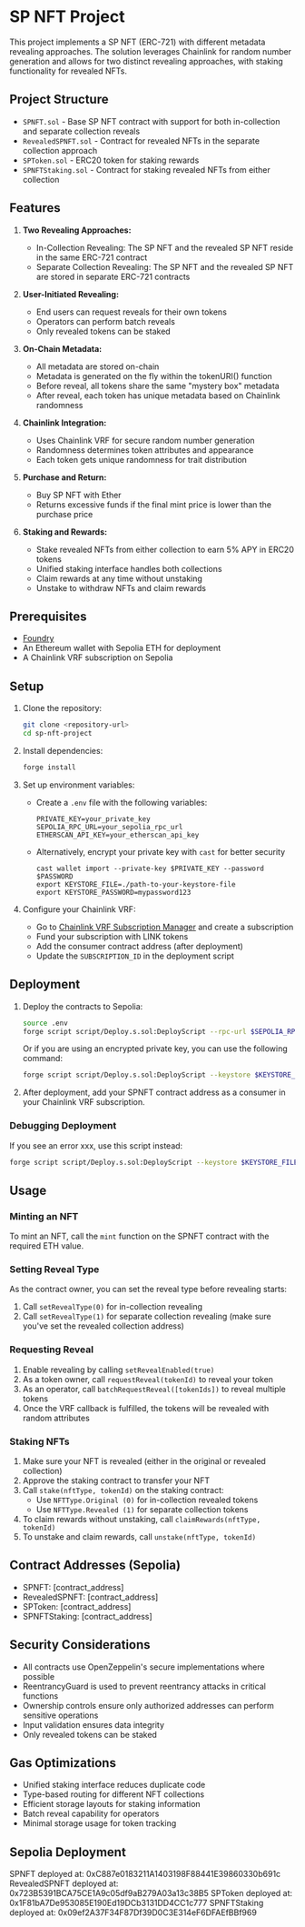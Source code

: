 # SP NFT Project

This project implements a SP NFT (ERC-721) with different metadata revealing approaches. The solution leverages Chainlink for random number generation and allows for two distinct revealing approaches, with staking functionality for revealed NFTs.

## Project Structure

- `SPNFT.sol` - Base SP NFT contract with support for both in-collection and separate collection reveals
- `RevealedSPNFT.sol` - Contract for revealed NFTs in the separate collection approach
- `SPToken.sol` - ERC20 token for staking rewards
- `SPNFTStaking.sol` - Contract for staking revealed NFTs from either collection

## Features

1. **Two Revealing Approaches:**
   - In-Collection Revealing: The SP NFT and the revealed SP NFT reside in the same ERC-721 contract
   - Separate Collection Revealing: The SP NFT and the revealed SP NFT are stored in separate ERC-721 contracts

2. **User-Initiated Revealing:**
   - End users can request reveals for their own tokens
   - Operators can perform batch reveals
   - Only revealed tokens can be staked

3. **On-Chain Metadata:**
   - All metadata are stored on-chain
   - Metadata is generated on the fly within the tokenURI() function
   - Before reveal, all tokens share the same "mystery box" metadata
   - After reveal, each token has unique metadata based on Chainlink randomness

4. **Chainlink Integration:**
   - Uses Chainlink VRF for secure random number generation
   - Randomness determines token attributes and appearance
   - Each token gets unique randomness for trait distribution

5. **Purchase and Return:**
   - Buy SP NFT with Ether
   - Returns excessive funds if the final mint price is lower than the purchase price

6. **Staking and Rewards:**
   - Stake revealed NFTs from either collection to earn 5% APY in ERC20 tokens
   - Unified staking interface handles both collections
   - Claim rewards at any time without unstaking
   - Unstake to withdraw NFTs and claim rewards

## Prerequisites

- [Foundry](https://book.getfoundry.sh/getting-started/installation)
- An Ethereum wallet with Sepolia ETH for deployment
- A Chainlink VRF subscription on Sepolia

## Setup
 
1. Clone the repository:
   ```bash
   git clone <repository-url>
   cd sp-nft-project
   ```

2. Install dependencies:
   ```bash
   forge install
   ```

3. Set up environment variables:
   - Create a `.env` file with the following variables:
     ```
     PRIVATE_KEY=your_private_key
     SEPOLIA_RPC_URL=your_sepolia_rpc_url
     ETHERSCAN_API_KEY=your_etherscan_api_key
     ```

   - Alternatively, encrypt your private key with `cast` for better security 
     ```
     cast wallet import --private-key $PRIVATE_KEY --password $PASSWORD 
     export KEYSTORE_FILE=./path-to-your-keystore-file
     export KEYSTORE_PASSWORD=mypassword123
     ```

4. Configure your Chainlink VRF:
   - Go to [Chainlink VRF Subscription Manager](https://vrf.chain.link/) and create a subscription
   - Fund your subscription with LINK tokens
   - Add the consumer contract address (after deployment)
   - Update the `SUBSCRIPTION_ID` in the deployment script

## Deployment

1. Deploy the contracts to Sepolia:
   ```bash
   source .env
   forge script script/Deploy.s.sol:DeployScript --rpc-url $SEPOLIA_RPC_URL --broadcast --verify
   ```

   Or if you are using an encrypted private key, you can use the following command:
   ```bash
   forge script script/Deploy.s.sol:DeployScript --keystore $KEYSTORE_FILE --password $KEYSTORE_PASSWORD --rpc-url $SEPOLIA_RPC_URL --broadcast --verify
   ```

2. After deployment, add your SPNFT contract address as a consumer in your Chainlink VRF subscription.

### Debugging Deployment
If you see an error xxx, use this script instead:

```bash
forge script script/Deploy.s.sol:DeployScript --keystore $KEYSTORE_FILE --password $KEYSTORE_PASSWORD --rpc-url $SEPOLIA_RPC_URL --broadcast --verify --slow
```

## Usage

### Minting an NFT

To mint an NFT, call the `mint` function on the SPNFT contract with the required ETH value.

### Setting Reveal Type

As the contract owner, you can set the reveal type before revealing starts:
1. Call `setRevealType(0)` for in-collection revealing
2. Call `setRevealType(1)` for separate collection revealing (make sure you've set the revealed collection address)

### Requesting Reveal

1. Enable revealing by calling `setRevealEnabled(true)`
2. As a token owner, call `requestReveal(tokenId)` to reveal your token
3. As an operator, call `batchRequestReveal([tokenIds])` to reveal multiple tokens
4. Once the VRF callback is fulfilled, the tokens will be revealed with random attributes

### Staking NFTs

1. Make sure your NFT is revealed (either in the original or revealed collection)
2. Approve the staking contract to transfer your NFT
3. Call `stake(nftType, tokenId)` on the staking contract:
   - Use `NFTType.Original (0)` for in-collection revealed tokens
   - Use `NFTType.Revealed (1)` for separate collection tokens
4. To claim rewards without unstaking, call `claimRewards(nftType, tokenId)`
5. To unstake and claim rewards, call `unstake(nftType, tokenId)`

## Contract Addresses (Sepolia)

- SPNFT: [contract_address]
- RevealedSPNFT: [contract_address]
- SPToken: [contract_address]
- SPNFTStaking: [contract_address]

## Security Considerations

- All contracts use OpenZeppelin's secure implementations where possible
- ReentrancyGuard is used to prevent reentrancy attacks in critical functions
- Ownership controls ensure only authorized addresses can perform sensitive operations
- Input validation ensures data integrity
- Only revealed tokens can be staked

## Gas Optimizations

- Unified staking interface reduces duplicate code
- Type-based routing for different NFT collections
- Efficient storage layouts for staking information
- Batch reveal capability for operators
- Minimal storage usage for token tracking


## Sepolia Deployment
  SPNFT deployed at: 0xC887e0183211A1403198F88441E39860330b691c
  RevealedSPNFT deployed at: 0x723B5391BCA75CE1A9c05df9aB279A03a13c38B5
  SPToken deployed at: 0x1F81bA7De953085E190Ed19DCb3131DD4CC1c777
  SPNFTStaking deployed at: 0x09ef2A37F34F87Df39D0C3E314eF6DFAEfBBf969